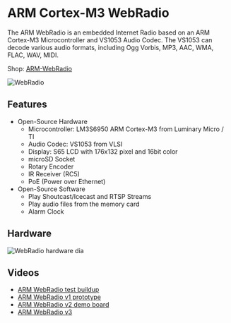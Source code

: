 # ARM Cortex-M3 WebRadio
The ARM WebRadio is an embedded Internet Radio based on an ARM Cortex-M3 Microcontroller and VS1053 Audio Codec.
The VS1053 can decode various audio formats, including Ogg Vorbis, MP3, AAC, WMA, FLAC, WAV, MIDI.

Shop: [ARM-WebRadio](http://www.watterott.com/en/ARM-WebRadio)

![WebRadio](https://raw.github.com/watterott/WebRadio/master/img/webradio.jpg)


## Features
 * Open-Source Hardware
    * Microcontroller: LM3S6950 ARM Cortex-M3 from Luminary Micro / TI
    * Audio Codec: VS1053 from VLSI
    * Display: S65 LCD with 176x132 pixel and 16bit color
    * microSD Socket
    * Rotary Encoder
    * IR Receiver (RC5)
    * PoE (Power over Ethernet)
 * Open-Source Software
    * Play Shoutcast/Icecast and RTSP Streams
    * Play audio files from the memory card
    * Alarm Clock


## Hardware
![WebRadio hardware dia](https://raw.github.com/watterott/WebRadio/master/img/hw_dia.png)


## Videos
 * [ARM WebRadio test buildup](http://www.youtube.com/watch?v=d3AU1xSci-s)
 * [ARM WebRadio v1 prototype](http://www.youtube.com/watch?v=I5wxE6ul4LM)
 * [ARM WebRadio v2 demo board](http://www.youtube.com/watch?v=boI7PvBz0HM)
 * [ARM WebRadio v3](http://www.youtube.com/watch?v=70_Qk82P8Xw)
